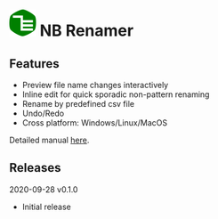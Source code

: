 # ![Icon](../icon/48x48.png) NB Renamer
## Features
- Preview file name changes interactively
- Inline edit for quick sporadic non-pattern renaming
- Rename by predefined csv file
- Undo/Redo
- Cross platform: Windows/Linux/MacOS

Detailed manual [here](./tips.html).

## Releases
2020-09-28 v0.1.0  
- Initial release